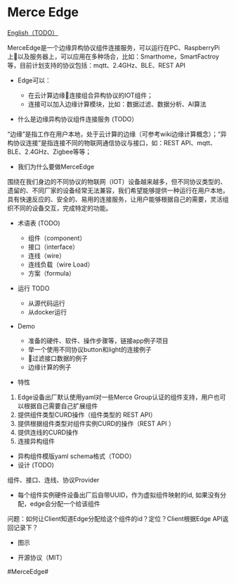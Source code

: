 # Merce Edge

[English（TODO）](http://google.com)


MerceEdge是一个边缘异构协议组件连接服务，可以运行在PC、RaspberryPi上以及服务器上，可以应用在多种场合，比如：Smarthome，SmartFactroy等，目前计划支持的协议包括：mqtt、2.4GHz、BLE、REST API

* Edge可以：
    * 在云计算边缘连接组合异构协议的IOT组件；
    * 连接可以加入边缘计算模块，比如：数据过滤、数据分析、AI算法

* 什么是边缘异构协议组件连接服务 (TODO）

“边缘”是指工作在用户本地，处于云计算的边缘（可参考wiki边缘计算概念）；“异构协议连接”是指连接不同的物联网通信协议与接口，如：REST API、mqtt、BLE、2.4GHz、Zigbee等等；


* 我们为什么要做MerceEdge

围绕在我们身边的不同协议的物联网（IOT）设备越来越多，但不同协议类型的、遗留的、不同厂家的设备经常无法兼容，我们希望能够提供一种运行在用户本地，具有快速反应的、安全的、易用的连接服务，让用户能够根据自己的需要，灵活组织不同的设备交互，完成特定的功能。

* 术语表 (TODO)

    * 组件（component）
    * 接口（interface）
    * 连线（wire）
    * 连线负载（wire Load）
    * 方案（formula）


* 运行
  TODO
  * 从源代码运行
  * 从docker运行

* Demo 
  * 准备的硬件、软件、操作步骤等，链接app例子项目
  * 举一个使用不同协议button和light的连接例子
  * 过滤接口数据的例子
  * 边缘计算的例子


* 特性
1. Edge设备出厂默认使用yaml对一些Merce Group认证的组件支持，用户也可以根据自己需要自己扩展组件
2. 提供组件类型CURD操作（组件类型的 REST API）
3. 提供根据组件类型对组件实例CURD的操作（REST API ）
4. 提供连线的CURD操作
5. 连接异构组件



* 异构组件模版yaml schema格式（TODO）
* 设计 (TODO)

组件、接口、连线、协议Provider


* 每个组件实例硬件设备出厂后自带UUID，作为虚拟组件映射的id, 如果没有分配，edge会分配一个给该组件

问题：如何让Client知道Edge分配给这个组件的id？定位？Client根据Edge API返回记录下？

* 图示
  
* 开源协议（MIT）

#MerceEdge#

